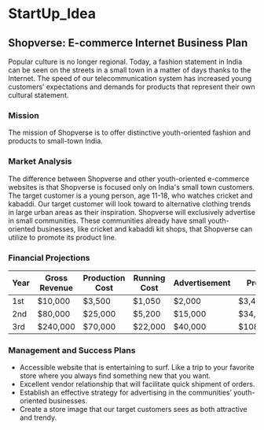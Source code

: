 # StartUp_Idea

## Shopverse: E-commerce Internet Business Plan

Popular culture is no longer regional. Today, a fashion statement in India can be seen on the streets in a small town in a matter of days thanks to the Internet. The speed of our telecommunication system has increased young customers’ expectations and demands for products that represent their own cultural statement.

### Mission
The mission of Shopverse is to offer distinctive youth-oriented fashion and products to small-town India.

### Market Analysis
The difference between Shopverse and other youth-oriented e-commerce websites is that Shopverse is focused only on India's small town customers. The target
customer is a young person, age 11-18, who watches cricket and kabaddi. Our target customer will look toward to alternative clothing trends in large urban areas as their inspiration. Shopverse will exclusively advertise in small communities. These communities already have small youth-oriented businesses, like cricket and kabaddi kit shops, that Shopverse can utilize to promote its product line.

### Financial Projections
| Year | Gross Revenue | Production Cost | Running Cost | Advertisement | Profit |
|---|---|---|---|---|---|
| 1st | $10,000 | $3,500 | $1,050 | $2,000 | $3,450 |
| 2nd | $80,000 | $25,000 | $5,200 | $15,000 | $34,800 |
| 3rd | $240,000 | $70,000 | $22,000 | $40,000 | $108,000 |

### Management and Success Plans
- Accessible website that is entertaining to surf. Like a trip to your favorite store where you always find something new that you want.
- Excellent vendor relationship that will facilitate quick shipment of orders.
- Establish an effective strategy for advertising in the communities’ youth-oriented businesses.
- Create a store image that our target customers sees as both attractive and trendy.
